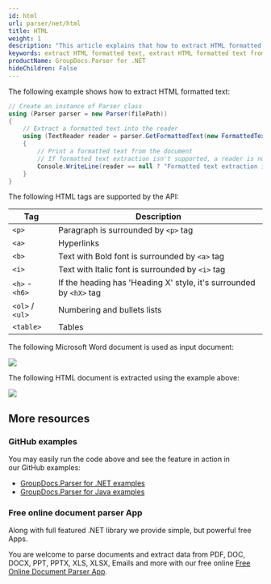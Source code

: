 ```yaml
---
id: html
url: parser/net/html
title: HTML
weight: 1
description: "This article explains that how to extract HTML formatted text from document page."
keywords: extract HTML formatted text, extract HTML formatted text from document page
productName: GroupDocs.Parser for .NET
hideChildren: False
---
```

The following example shows how to extract HTML formatted text:

```csharp
// Create an instance of Parser class
using (Parser parser = new Parser(filePath))
{
    // Extract a formatted text into the reader
    using (TextReader reader = parser.GetFormattedText(new FormattedTextOptions(FormattedTextMode.Html)))
    {
        // Print a formatted text from the document
        // If formatted text extraction isn't supported, a reader is null
        Console.WriteLine(reader == null ? "Formatted text extraction isn't suppported" : reader.ReadToEnd());
    }
}
```

The following HTML tags are supported by the API:

| Tag | Description |
| --- | --- |
| `<p>` | Paragraph is surrounded by `<p>` tag |
| `<a>` | Hyperlinks |
| `<b>` | Text with Bold font is surrounded by `<a>` tag |
| `<i>` | Text with Italic font is surrounded by `<i>` tag |
| `<h>` - `<h6>` | If the heading has 'Heading X' style, it's surrounded by `<hX>` tag |
| `<ol>` / `<ul>` | Numbering and bullets lists |
| `<table>` | Tables |

The following Microsoft Word document is used as input document:

![](/parser/net/images/html.png)

The following HTML document is extracted using the example above:

![](/parser/net/images/html_1.png)

## More resources

### GitHub examples

You may easily run the code above and see the feature in action in our GitHub examples:

*   [GroupDocs.Parser for .NET examples](https://github.com/groupdocs-parser/GroupDocs.Parser-for-.NET)    
*   [GroupDocs.Parser for Java examples](https://github.com/groupdocs-parser/GroupDocs.Parser-for-Java)    

### Free online document parser App

Along with full featured .NET library we provide simple, but powerful free Apps.

You are welcome to parse documents and extract data from PDF, DOC, DOCX, PPT, PPTX, XLS, XLSX, Emails and more with our free online [Free Online Document Parser App](https://products.groupdocs.app/parser).
